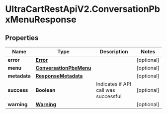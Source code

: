 # UltraCartRestApiV2.ConversationPbxMenuResponse

## Properties

Name | Type | Description | Notes
------------ | ------------- | ------------- | -------------
**error** | [**Error**](Error.md) |  | [optional] 
**menu** | [**ConversationPbxMenu**](ConversationPbxMenu.md) |  | [optional] 
**metadata** | [**ResponseMetadata**](ResponseMetadata.md) |  | [optional] 
**success** | **Boolean** | Indicates if API call was successful | [optional] 
**warning** | [**Warning**](Warning.md) |  | [optional] 


